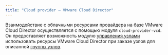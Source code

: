```yaml
---
title: "Cloud provider — VMware Cloud Director"
---
```


Взаимодействие с облачными ресурсами провайдера на базе VMware Cloud Director осуществляется с помощью модуля `cloud-provider-vcd`. Он предоставляет возможность модулю [управления узлами](../../modules/040-node-manager/) использовать ресурсы VMware Cloud Director при заказе узлов для описанной [группы узлов](../../modules/040-node-manager/cr.html#nodegroup).

